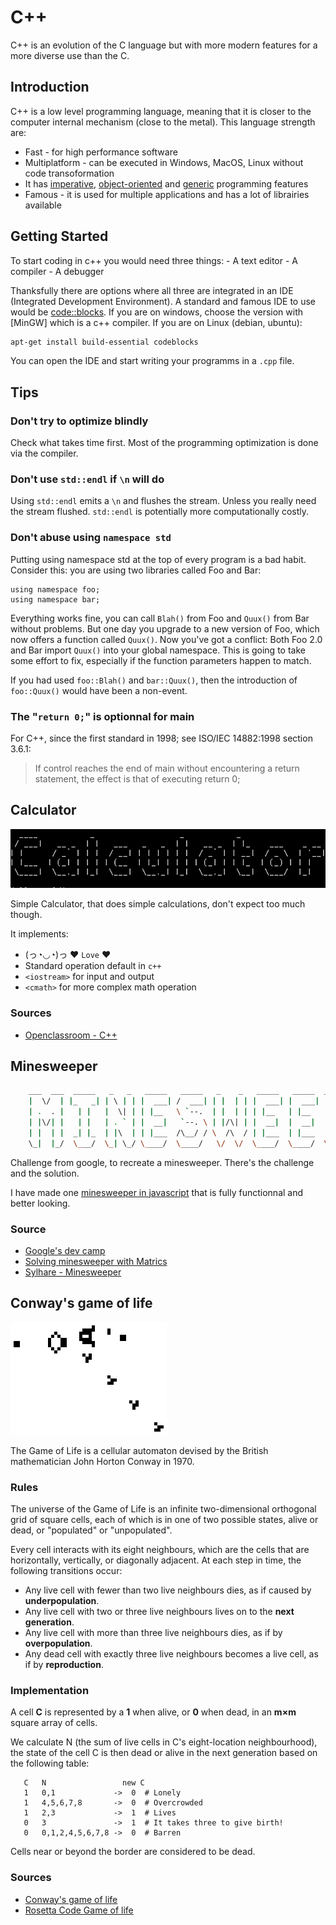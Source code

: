 # C++

C++ is an evolution of the C language but with more modern features for a more diverse use than the C.

## Introduction

C++ is a low level programming language, meaning that it is closer to the computer internal mechanism (close to the metal).
This language strength are:

- Fast - for high performance software
- Multiplatform - can be executed in Windows, MacOS, Linux without code transoformation
- It has [imperative](https://en.wikipedia.org/wiki/Imperative_programming), [object-oriented](https://en.wikipedia.org/wiki/Object-oriented_programming) and [generic](https://en.wikipedia.org/wiki/Generic_programming) programming features
- Famous - it is used for multiple applications and has a lot of librairies available

## Getting Started

To start coding in c++ you would need three things:
    - A text editor
    - A compiler
    - A debugger

Thanksfully there are options where all three are integrated in an IDE (Integrated Development Environment).
A standard and famous IDE to use would be [code::blocks](http://www.codeblocks.org/downloads/26). If you are on windows, choose the version with [MinGW] which is a c++ compiler.
If you are on Linux (debian, ubuntu):

```bash
apt-get install build-essential codeblocks
```

You can open the IDE and start writing your programms in a `.cpp` file.

## Tips

### Don't try to optimize blindly

Check what takes time first. Most of the programming optimization is done via the compiler.

### Don't use `std::endl` if `\n` will do

Using `std::endl` emits a `\n` and flushes the stream. Unless you really need the stream flushed.
`std::endl` is potentially more computationally costly.

### Don't abuse using `namespace std`

Putting using namespace std at the top of every program is a bad habit. 
Consider this: you are using two libraries called Foo and Bar:

    using namespace foo;
    using namespace bar;


Everything works fine, you can call `Blah()` from Foo and `Quux()` from Bar without problems. But one day you upgrade to a new version of Foo, which now offers a function called `Quux()`. Now you've got a conflict: Both Foo 2.0 and Bar import `Quux()` into your global namespace. This is going to take some effort to fix, especially if the function parameters happen to match.

If you had used `foo::Blah()` and `bar::Quux()`, then the introduction of `foo::Quux()` would have been a non-event.

### The "`return 0;`" is optionnal for main 

For C++, since the first standard in 1998; see ISO/IEC 14882:1998 section 3.6.1:

> If control reaches the end of main without encountering a return statement, the effect is that of executing return 0;


## Calculator

![calculator!](https://raw.githubusercontent.com/Sylhare/Cpp/master/resources/calculator.png)

Simple Calculator, that does simple calculations, don't expect too much though.

It implements:

- (っ◔◡◔)っ ♥ `Love` ♥
- Standard operation default in `c++`
- `<iostream>` for input and output
- `<cmath>` for more complex math operation 

### Sources

- [Openclassroom - C++](https://openclassrooms.com/courses/programmez-avec-le-langage-c)


## Minesweeper

```bash
   	___  ___  _____   _   _   _____   _____   _    _   _____   _____  ______   _____  ______ 
	|  \/  | |_   _| | \ | | |  ___| /  ___| | |  | | |  ___| |  ___| | ___ \ |  ___| | ___ \
	| .  . |   | |   |  \| | | |__   \ `--.  | |  | | | |__   | |__   | |_/ / | |__   | |_/ /
	| |\/| |   | |   | . ` | |  __|   `--. \ | |/\| | |  __|  |  __|  |  __/  |  __|  |    / 
	| |  | |  _| |_  | |\  | | |___  /\__/ / \  /\  / | |___  | |___  | |     | |___  | |\ \ 
	\_|  |_/  \___/  \_| \_/ \____/  \____/   \/  \/  \____/  \____/  \_|     \____/  \_| \_|
```	                                                                                                                                        

Challenge from google, to recreate a minesweeper.
There's the challenge and the solution.

I have made one [minesweeper in javascript](https://sylhare.github.io/Minesweeper/) that is fully functionnal and better looking.


### Source

- [Google's dev camp](https://techdevguide.withgoogle.com/paths/foundational/sequence-2/coding-question-minesweeper/#)
- [Solving minesweeper with Matrics](https://massaioli.wordpress.com/2013/01/12/solving-minesweeper-with-matricies/)
- [Sylhare - Minesweeper](https://github.com/Sylhare/Minesweeper)


## Conway's game of life

![life!](https://raw.githubusercontent.com/Sylhare/Cpp/master/resources/conway-gof.gif)

The Game of Life is a cellular automaton devised by the British mathematician John Horton Conway in 1970.

### Rules

The universe of the Game of Life is an infinite two-dimensional orthogonal grid of square cells, each of which is in one of two possible states, alive or dead, or "populated" or "unpopulated". 

Every cell interacts with its eight neighbours, which are the cells that are horizontally, vertically, or diagonally adjacent. At each step in time, the following transitions occur:

- Any live cell with fewer than two live neighbours dies, as if caused by **underpopulation**.
- Any live cell with two or three live neighbours lives on to the **next generation**.
- Any live cell with more than three live neighbours dies, as if by **overpopulation**.
- Any dead cell with exactly three live neighbours becomes a live cell, as if by **reproduction**.

### Implementation

A cell   **C**   is represented by a   **1**   when alive,   or   **0**   when dead,   in an   **m×m**   square array of cells.

We calculate   N   (the sum of live cells in C's eight-location neighbourhood), the state of the cell   C   is then dead or alive in the next generation based on the following table:
```
   C   N                 new C
   1   0,1             ->  0  # Lonely
   1   4,5,6,7,8       ->  0  # Overcrowded
   1   2,3             ->  1  # Lives
   0   3               ->  1  # It takes three to give birth!
   0   0,1,2,4,5,6,7,8 ->  0  # Barren
```

Cells near or beyond the border are considered to be dead.
  
### Sources
  
- [Conway's game of life](https://en.wikipedia.org/wiki/Conway%27s_Game_of_Life)
- [Rosetta Code Game of life](https://rosettacode.org/wiki/Conway%27s_Game_of_Life)